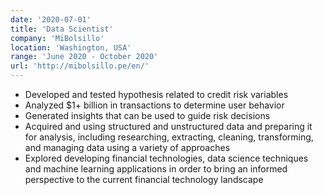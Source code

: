 ```yaml
---
date: '2020-07-01'
title: 'Data Scientist'
company: 'MiBolsillo'
location: 'Washington, USA'
range: 'June 2020 - October 2020'
url: 'http://mibolsillo.pe/en/'
---
```


- Developed and tested hypothesis related to credit risk variables
- Analyzed $1+ billion in transactions to determine user behavior
- Generated insights that can be used to guide risk decisions
- Acquired and using structured and unstructured data and preparing it for analysis, including researching, extracting, cleaning, transforming, and managing data using a variety of approaches
- Explored developing financial technologies, data science techniques and machine learning applications in order to bring an informed perspective to the current financial technology landscape
